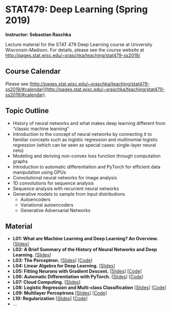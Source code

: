 # STAT479: Deep Learning (Spring 2019)

**Instructor: Sebastian Raschka**

Lecture material for the STAT 479 Deep Learning course at University Wisconsin-Madison. For details, please see the course website at http://pages.stat.wisc.edu/~sraschka/teaching/stat479-ss2019/


## Course Calendar

Please see [http://pages.stat.wisc.edu/~sraschka/teaching/stat479-ss2019/#calendar](http://pages.stat.wisc.edu/~sraschka/teaching/stat479-ss2019/#calendar).

## Topic Outline

- History of neural networks and what makes deep learning different from “classic machine learning”
- Introduction to the concept of neural networks by connecting it to familiar concepts such as logistic regression and multinomial logistic regression (which can be seen as special cases: single-layer neural nets)
- Modeling and deriving non-convex loss function through computation graphs
- Introduction to automatic differentiation and PyTorch for efficient data manipulation using GPUs
- Convolutional neural networks for image analysis
- 1D convolutions for sequence analysis
- Sequence analysis with recurrent neural networks
- Generative models to sample from input distributions
  - Autoencoders
  - Variational autoencoders
  - Generative Adversarial Networks


## Material

- **L01: What are Machine Learning and Deep Learning? An Overview.** [[Slides](L01-intro/L01-intro_slides.pdf)]
- **L02: A Brief Summary of the History of Neural Networks and Deep Learning.** [[Slides](L02_dl-history/L02_dl-history_slides.pdf)]
- **L03: The Perceptron.** [[Slides](L03_perceptron/L03_perceptron_slides.pdf)] [[Code](L03_perceptron/code)]
- **L04: Linear Algebra for Deep Learning.** [[Slides](L04_linalg-dl/L04_linalg-dl_slides.pdf)]
- **L05: Fitting Neurons with Gradient Descent.** [[Slides](L05_grad-descent/L05_gradient-descent_slides.pdf)]  [[Code](L05_grad-descent/code)]
- **L06: Automatic Differentiation with PyTorch.** [[Slides](L06_pytorch/L06_pytorch_slides.pdf)]  [[Code](L06_pytorch/code)]
- **L07: Cloud Computing.** [[Slides](L07_cloud-computing/L07_cloud-computing_slides.pdf)] 
- **L08: Logistic Regression and Multi-class Classification** [[Slides](L08_logistic/L08_logistic_slides.pdf)] [[Code](L08_logistic/code)] 
- **L09: Multilayer Perceptrons** [[Slides](L09_mlp/L09_mlp_slides.pdf)]  [[Code](L09_mlp/code)] 
- **L10: Regularization** [[Slides](L10_regularization/L10_regularization_slides.pdf)]  [[Code](L10_regularization/code)] 
- ...
